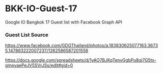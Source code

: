 # BKK-IO-Guest-17
Google IO Bangkok 17 Guest list with Facebook Graph API

### Guest List Source
https://www.facebook.com/GDGThailand/photos/a.183830625077163.36735.147863222007237/1262586587201556

https://docs.google.com/spreadsheets/d/1yAO7BJKqTenvGgbPu8qj7G5tx-gmpyaePeJV5SVrJSs/edit#gid=0

